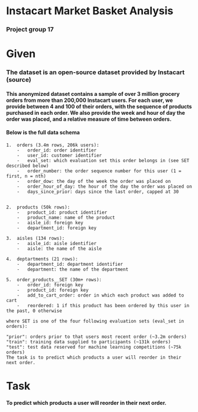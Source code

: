 # Instacart Market Basket Analysis

### Project group 17

# Given
### The dataset is an open-source dataset provided by Instacart (source)

#### This anonymized dataset contains a sample of over 3 million grocery orders from more than 200,000 Instacart users. For each user, we provide between 4 and 100 of their orders, with the sequence of products purchased in each order. We also provide the week and hour of day the order was placed, and a relative measure of time between orders.

#### Below is the full data schema
```
1.	orders (3.4m rows, 206k users):
	-	order_id: order identifier
	-	user_id: customer identifier
	-	eval_set: which evaluation set this order belongs in (see SET described below)
	-	order_number: the order sequence number for this user (1 = first, n = nth)
	-	order_dow: the day of the week the order was placed on
	-	order_hour_of_day: the hour of the day the order was placed on
	-	days_since_prior: days since the last order, capped at 30
										

2. 	products (50k rows):
	-	product_id: product identifier
	-	product_name: name of the product
	-	aisle_id: foreign key
	-	department_id: foreign key

3.	aisles (134 rows):
	-	aisle_id: aisle identifier
	-	aisle: the name of the aisle
	
4.	deptartments (21 rows):
	-	department_id: department identifier
	-	department: the name of the department
	
5.	order_products__SET (30m+ rows):
	-	order_id: foreign key
	-	product_id: foreign key
	-	add_to_cart_order: order in which each product was added to cart
	-	reordered: 1 if this product has been ordered by this user in the past, 0 otherwise
	
where SET is one of the four following evaluation sets (eval_set in orders):

"prior": orders prior to that users most recent order (~3.2m orders)
"train": training data supplied to participants (~131k orders)
"test": test data reserved for machine learning competitions (~75k orders)
The task is to predict which products a user will reorder in their next order. 
```

# Task

#### To predict which products a user will reorder in their next order. 